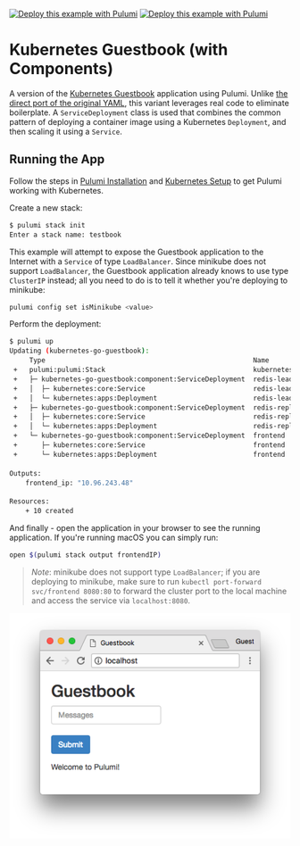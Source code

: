 [![Deploy this example with Pulumi](https://get.pulumi.com/new/button.svg)](https://app.pulumi.com/new?template=https://github.com/pulumi/examples/blob/master/kubernetes-go-guestbook/components/README.md#gh-light-mode-only)
[![Deploy this example with Pulumi](https://get.pulumi.com/new/button-light.svg)](https://app.pulumi.com/new?template=https://github.com/pulumi/examples/blob/master/kubernetes-go-guestbook/components/README.md#gh-dark-mode-only)

# Kubernetes Guestbook (with Components)

A version of the [Kubernetes Guestbook](https://kubernetes.io/docs/tutorials/stateless-application/guestbook/)
application using Pulumi. Unlike [the direct port of the original YAML](../simple), this variant
leverages real code to eliminate boilerplate. A `ServiceDeployment` class is used that combines the common pattern
of deploying a container image using a Kubernetes `Deployment`, and then scaling it using a `Service`.

## Running the App

Follow the steps in [Pulumi Installation](https://www.pulumi.com/docs/get-started/install/) and [Kubernetes Setup](https://www.pulumi.com/docs/intro/cloud-providers/kubernetes/setup/) to get Pulumi working with Kubernetes.

Create a new stack:

```sh
$ pulumi stack init
Enter a stack name: testbook
```

This example will attempt to expose the Guestbook application to the Internet with a `Service` of
type `LoadBalancer`. Since minikube does not support `LoadBalancer`, the Guestbook application
already knows to use type `ClusterIP` instead; all you need to do is to tell it whether you're
deploying to minikube:

```sh
pulumi config set isMinikube <value>
```

Perform the deployment:

```sh
$ pulumi up
Updating (kubernetes-go-guestbook):
     Type                                                    Name                                             Status
 +   pulumi:pulumi:Stack                                     kubernetes-go-guestbook-kubernetes-go-guestbook  created
 +   ├─ kubernetes-go-guestbook:component:ServiceDeployment  redis-leader                                     created
 +   │  ├─ kubernetes:core:Service                           redis-leader                                     created
 +   │  └─ kubernetes:apps:Deployment                        redis-leader                                     created
 +   ├─ kubernetes-go-guestbook:component:ServiceDeployment  redis-replica                                    created
 +   │  ├─ kubernetes:core:Service                           redis-replica                                    created
 +   │  └─ kubernetes:apps:Deployment                        redis-replica                                    created
 +   └─ kubernetes-go-guestbook:component:ServiceDeployment  frontend                                         created
 +      ├─ kubernetes:core:Service                           frontend                                         created
 +      └─ kubernetes:apps:Deployment                        frontend                                         created

Outputs:
    frontend_ip: "10.96.243.48"

Resources:
    + 10 created
```

And finally - open the application in your browser to see the running application. If you're running
macOS you can simply run:

```sh
open $(pulumi stack output frontendIP)
```

> _Note_: minikube does not support type `LoadBalancer`; if you are deploying to minikube, make sure
> to run `kubectl port-forward svc/frontend 8080:80` to forward the cluster port to the local
> machine and access the service via `localhost:8080`.

![Guestbook in browser](./imgs/guestbook.png)
